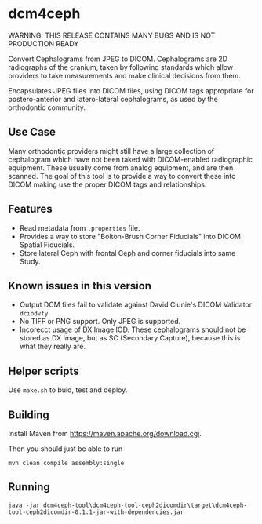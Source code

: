 # dcm4ceph

WARNING: THIS RELEASE CONTAINS MANY BUGS AND IS NOT PRODUCTION READY

Convert Cephalograms from JPEG to DICOM. Cephalograms are 2D radiographs of
the cranium, taken by following standards which allow providers to take
measurements and make clinical decisions from them.

Encapsulates JPEG files into DICOM files, using DICOM tags appropriate for
postero-anterior and latero-lateral cephalograms, as used by the orthodontic
community.

## Use Case

Many orthodontic providers might still have a large collection of cephalogram which have not been taked with DICOM-enabled radiographic equipment. These usually come from analog equipment, and are then scanned. The goal of this tool is to provide a way to convert these into DICOM making use the proper DICOM tags and relationships.

## Features

* Read metadata from `.properties` file.
* Provides a way to store "Bolton-Brush Corner Fiducials" into DICOM Spatial Fiducials.
* Store lateral Ceph with frontal Ceph and corner fiducials into same Study.

## Known issues in this version

* Output DCM files fail to validate against David Clunie's DICOM Validator `dciodvfy`
* No TIFF or PNG support. Only JPEG is supported.
* Incorecct usage of DX Image IOD. These cephalograms should not be stored as DX Image, but as SC (Secondary Capture), because this is what they really are.

## Helper scripts

Use `make.sh` to buid, test and deploy.

## Building

Install Maven from https://maven.apache.org/download.cgi. 

Then you should just be able to run

    mvn clean compile assembly:single

## Running

    java -jar dcm4ceph-tool\dcm4ceph-tool-ceph2dicomdir\target\dcm4ceph-tool-ceph2dicomdir-0.1.1-jar-with-dependencies.jar